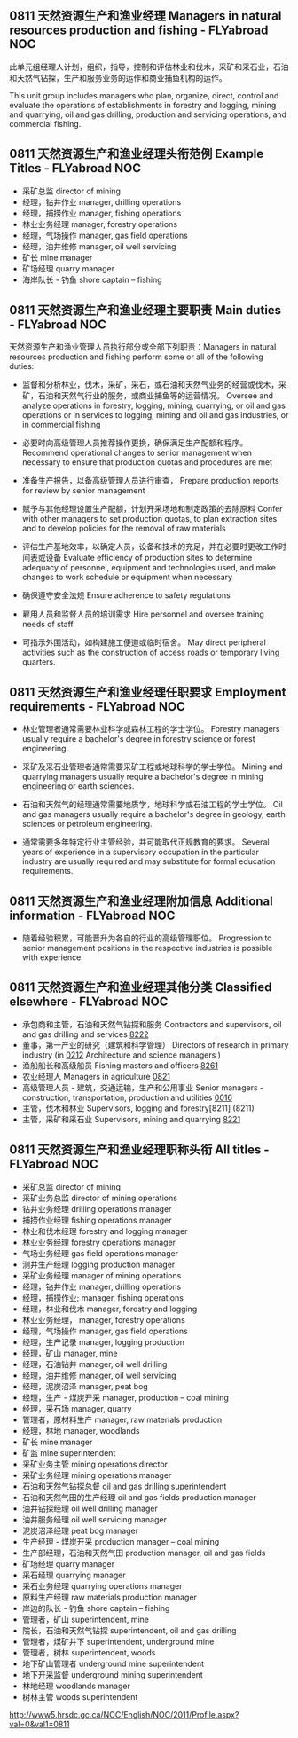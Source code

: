 ## 0811 天然资源生产和渔业经理 Managers in natural resources production and fishing - FLYabroad NOC

此单元组经理人计划，组织，指导，控制和评估林业和伐木，采矿和采石业，石油和天然气钻探，生产和服务业务的运作和商业捕鱼机构的运作。

This unit group includes managers who plan, organize, direct, control and evaluate the operations of establishments in forestry and logging, mining and quarrying, oil and gas drilling, production and servicing operations, and commercial fishing.

## 0811 天然资源生产和渔业经理头衔范例 Example Titles - FLYabroad NOC

* 采矿总监 director of mining
* 经理，钻井作业 manager, drilling operations
* 经理，捕捞作业 manager, fishing operations
* 林业业务经理 manager, forestry operations
* 经理，气场操作 manager, gas field operations
* 经理，油井维修 manager, oil well servicing
* 矿长 mine manager
* 矿场经理 quarry manager
* 海岸队长 - 钓鱼 shore captain – fishing

## 0811 天然资源生产和渔业经理主要职责 Main duties - FLYabroad NOC

天然资源生产和渔业管理人员执行部分或全部下列职责：Managers in natural resources production and fishing perform some or all of the following duties:

* 监督和分析林业，伐木，采矿，采石，或石油和天然气业务的经营或伐木，采矿，石油和天然气行业的服务，或商业捕鱼等的运营情况。
Oversee and analyze operations in forestry, logging, mining, quarrying, or oil and gas operations or in services to logging, mining and oil and gas industries, or in commercial fishing

* 必要时向高级管理人员推荐操作更换，确保满足生产配额和程序。
Recommend operational changes to senior management when necessary to ensure that production quotas and procedures are met

* 准备生产报告，以备高级管理人员进行审查，
Prepare production reports for review by senior management

* 赋予与其他经理设置生产配额，计划开采场地和制定政策的去除原料
Confer with other managers to set production quotas, to plan extraction sites and to develop policies for the removal of raw materials

* 评估生产基地效率，以确定人员，设备和技术的充足，并在必要时更改工作时间表或设备
Evaluate efficiency of production sites to determine adequacy of personnel, equipment and technologies used, and make changes to work schedule or equipment when necessary

* 确保遵守安全法规
Ensure adherence to safety regulations

* 雇用人员和监督人员的培训需求
Hire personnel and oversee training needs of staff

* 可指示外围活动，如构建施工便道或临时宿舍。
May direct peripheral activities such as the construction of access roads or temporary living quarters.

## 0811 天然资源生产和渔业经理任职要求 Employment requirements - FLYabroad NOC

* 林业管理者通常需要林业科学或森林工程的学士学位。
Forestry managers usually require a bachelor's degree in forestry science or forest engineering.

* 采矿及采石业管理者通常需要采矿工程或地球科学的学士学位。
Mining and quarrying managers usually require a bachelor's degree in mining engineering or earth sciences.

* 石油和天然气的经理通常需要地质学，地球科学或石油工程的学士学位。
Oil and gas managers usually require a bachelor's degree in geology, earth sciences or petroleum engineering.

* 通常需要多年特定行业主管经验，并可能取代正规教育的要求。
Several years of experience in a supervisory occupation in the particular industry are usually required and may substitute for formal education requirements.

## 0811 天然资源生产和渔业经理附加信息 Additional information - FLYabroad NOC

* 随着经验积累，可能晋升为各自的行业的高级管理职位。
Progression to senior management positions in the respective industries is possible with experience.

## 0811 天然资源生产和渔业经理其他分类 Classified elsewhere - FLYabroad NOC

* 承包商和主管，石油和天然气钻探和服务 Contractors and supervisors, oil and gas drilling and services [8222](8222)
* 董事，第一产业的研究（建筑和科学管理） Directors of research in primary industry (in [0212](0212) Architecture and science managers )
* 渔船船长和高级船员 Fishing masters and officers [8261](8261)
* 农业经理人 Managers in agriculture [0821](0821)
* 高级管理人员 - 建筑，交通运输，生产和公用事业 Senior managers - construction, transportation, production and utilities [0016](0016)
* 主管，伐木和林业 Supervisors, logging and forestry[8211] (8211)
* 主管，采矿和采石业   Supervisors, mining and quarrying [8221](8221)

## 0811 天然资源生产和渔业经理职称头衔 All titles - FLYabroad NOC

* 采矿总监 director of mining
* 采矿业务总监 director of mining operations
* 钻井业务经理 drilling operations manager
* 捕捞作业经理 fishing operations manager
* 林业和伐木经理 forestry and logging manager
* 林业业务经理 forestry operations manager
* 气场业务经理 gas field operations manager
* 测井生产经理 logging production manager
* 采矿业务经理 manager of mining operations
* 经理，钻井作业 manager, drilling operations
* 经理，捕捞作业; manager, fishing operations
* 经理，林业和伐木 manager, forestry and logging
* 林业业务经理， manager, forestry operations
* 经理，气场操作 manager, gas field operations
* 经理，生产记录 manager, logging production
* 经理，矿山 manager, mine
* 经理，石油钻井 manager, oil well drilling
* 经理，油井维修 manager, oil well servicing
* 经理，泥炭沼泽 manager, peat bog
* 经理，生产 - 煤炭开采 manager, production – coal mining
* 经理，采石场 manager, quarry
* 管理者，原材料生产 manager, raw materials production
* 经理，林地 manager, woodlands
* 矿长 mine manager
* 矿监 mine superintendent
* 采矿业务主管 mining operations director
* 采矿业务经理 mining operations manager
* 石油和天然气钻探总督 oil and gas drilling superintendent
* 石油和天然气田的生产经理 oil and gas fields production manager
* 油井钻探经理 oil well drilling manager
* 油井服务经理 oil well servicing manager
* 泥炭沼泽经理 peat bog manager
* 生产经理 - 煤炭开采 production manager – coal mining
* 生产部经理，石油和天然气田 production manager, oil and gas fields
* 矿场经理 quarry manager
* 采石经理 quarrying manager
* 采石业务经理 quarrying operations manager
* 原料生产经理 raw materials production manager
* 岸边的队长 - 钓鱼 shore captain – fishing
* 管理者，矿山 superintendent, mine
* 院长，石油和天然气钻探 superintendent, oil and gas drilling
* 管理者，煤矿井下 superintendent, underground mine
* 管理者，树林 superintendent, woods
* 地下矿山管理者 underground mine superintendent
* 地下开采监督 underground mining superintendent
* 林地经理 woodlands manager
* 树林主管 woods superintendent

http://www5.hrsdc.gc.ca/NOC/English/NOC/2011/Profile.aspx?val=0&val1=0811